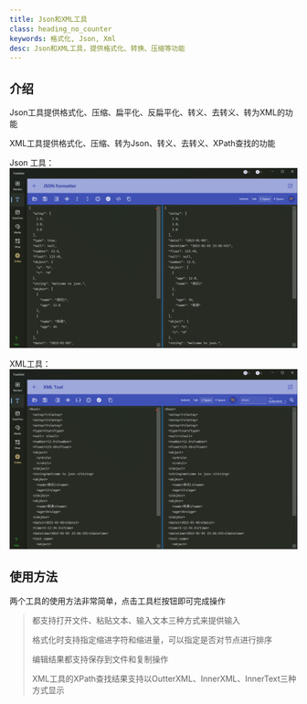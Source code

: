 ```yaml
---
title: Json和XML工具
class: heading_no_counter
keywords: 格式化, Json, Xml 
desc: Json和XML工具，提供格式化、转换、压缩等功能
---
```


## 介绍

Json工具提供格式化、压缩、扁平化、反扁平化、转义、去转义、转为XML的功能

XML工具提供格式化、压缩、转为Json、转义、去转义、XPath查找的功能

Json 工具：
![](../../assets/images/ToolsSet/TSTJson.png)

XML工具：
![](../../assets/images/ToolsSet/TSTXml.png)

## 使用方法

两个工具的使用方法非常简单，点击工具栏按钮即可完成操作
> 都支持打开文件、粘贴文本、输入文本三种方式来提供输入
> 
> 格式化时支持指定缩进字符和缩进量，可以指定是否对节点进行排序
> 
> 编辑结果都支持保存到文件和复制操作
>
> XML工具的XPath查找结果支持以OutterXML、InnerXML、InnerText三种方式显示
